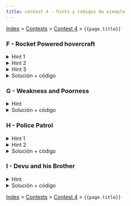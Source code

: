 ```yaml
---
title: contest 4 - hints y códigos de ejemplo
---
```


[Index](../index) > [Contests](../contests) > [Contest 4](../contests#contest-4) > ```{{page.title}}```

### F - Rocket Powered hovercraft
<details> 
  <summary>Hint 1</summary>
  Este es un poblema difícil que ocupa varios elementos de geometría, para llegar a la solución es necesario notar distintos detalles. En primer lugar, después de un poco de análisis se puede llegar a que cualquier solución óptima que ocupe algún giro, debe comenzar girando, de lo contrario siempre es posible demostrar que esta solución no es la óptima.
</details>
<details> 
  <summary>Hint 2</summary>
  Tomando lo anterior en cuenta podemos separar una trayectoria en 3 etapas. Sólo giro, giro y traslación (movimiento circular uniforme), y sólo traslación. Podemos notar que dado un giro inicial, sólo habrá a lo más una configuración de las siguientes 2 etapas que conllevan llegar al punto deseado.
</details>
<details> 
  <summary>Hint 3</summary>
  Dado un ángulo de giro inicial hay muchas formas de calcular el tiempo que este nos determina, para poder calcularlo noten que si dejamos de girar es necesario estar en una dirección que con sólo avanzar nos lleve al punto final. Tomando esto en cuenta podemos calcular el ángulo necesario a girar en la 2a etapa (giro y traslación) para quedar mirando al punto de destino. Para esto pueden usar herramientas de trigonometría respecto al centro del giro (Para esto basta notar que el radio de giro siempre será v / w).
</details>
<details> 
  <summary>Solución + código</summary>
  Si consideramos todo lo anterior, para resolver el problema nos basta realizar una búsqueda ternaria sobre todos los valores del giro inicial y decidir a partir del tiempo total que este nos determina, notar que sólo necesitamos considerar valores de giro a que a lo más nos lleven al ángulo inicial del punto a destino.
  <a href="https://github.com/BenjaminRubio/CompetitiveProgramming/blob/master/Problems/Kattis/RocketPoweredHovercraft.cpp">Código de ejemplo</a>
</details>

### G - Weakness and Poorness
<details> 
  <summary>Hint</summary>
  Nos piden calcular el x que minimice el máximo de los valores absolutos de sumas por intervalos en el arreglo, esto se reduce a calcular el máximo entre las sumas positivas y las sumas negativas. Para calcular por ejemplo las sumas positivas basta recorrer un arreglo linealmente y para cada i almacenar la mayor suma positiva continua que termina en i, el máximo de las sumas positivas por intervalo corresponderá al mayor numero almacenado.
  </details>
<details>
  <summary>Solución + código</summary>
  Nos podemos fijar que para un x muy pequeño o muy grande el valor buscado aumenta, por lo que debemos buscar un punto intermedio, esto lo podemos hacer con búsqueda ternaria. Intentamos con valores de x entre -10000 y 10000 por los lámites del problema y para comparar los valores intermedios e la búsqueda calculamos weakness para ese valor en particular usando el hint. Para adaptar el hint a sumas negativas simplemente se puede usar el inverso de los valores del arreglo luego de restar x.
  <a href="https://github.com/BenjaminRubio/CompetitiveProgramming/blob/master/Problems/Codeforces/WeaknessAndPoorness.cpp">Código de ejemplo</a>
</details>

### H - Police Patrol
<details> 
  <summary>Hint 1</summary>
  Se puede probar que la minima distancia a recorrer puede ser alcanzada situando la estación en la posición de algún criminal.
</details>
<details> 
  <summary>Hint 2</summary>
  Dada una posición de la estación de policía podemos calcular la distancia necesaria a recorrer tomando grupos de a lo más m criminales desde los extremos, este grupo contribuirá a la distancia total 2 veces la distancia del más lejando de ellos a la estación.
</details>
<details> 
  <summary>Solución + código</summary>
  Podemos hacer una búsqueda ternaria entera sobre los índices de las posiciones de los criminales, ya que podemos alcanzar el óptimo tomando el cuenta el hint 1. Para cada posición en la búsqueda calculamos la distancia total que requiere usando lo expresado en el hint 2.
  <a href="https://github.com/BenjaminRubio/CompetitiveProgramming/blob/master/Problems/Codeforces/PolicePatrol.cpp">Código de ejemplo</a>
</details>

### I - Devu and his Brother
<details> 
  <summary>Hint</summary>
  Notar que es fácil calcular la cantidad de pasos necesarios para hacer que el maximo de B se menor o igual a x y el minimo de A sea mayor o igual a x.
</details>
<details> 
  <summary>Solución + código</summary>
  Podemos hacer una búsqueda ternaria entera sobre los posibles valores que separan a ambos arreglos. Para calcular la cantidad de pasos necesarios para hacer que ese sea el separados es suficiente hacer pasadas lineales sobre los arreglos y calcular los pasos necesarios para arreglar las entradas que se salgan del borde definido por x.
  <a href="https://github.com/BenjaminRubio/CompetitiveProgramming/blob/master/Problems/Codeforces/DevuAndHisBrother.cpp">Código de ejemplo</a>
</details>

<!-- <details> 
  <summary>Hint</summary>   
</details>
<details> 
  <summary>Solución + código</summary>
  <a href="">Código de ejemplo</a>
</details> -->

[Index](../index) > [Contests](../contests) > [Contest 4](../contests#contest-4) > ```{{page.title}}```
